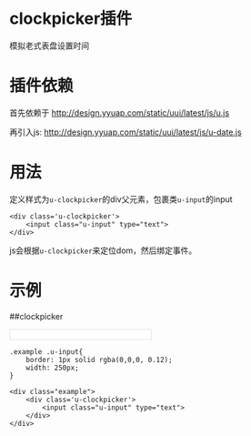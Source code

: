 # clockpicker插件

模拟老式表盘设置时间

# 插件依赖

首先依赖于 http://design.yyuap.com/static/uui/latest/js/u.js


再引入js: http://design.yyuap.com/static/uui/latest/js/u-date.js

# 用法

定义样式为`u-clockpicker`的div父元素，包裹类`u-input`的input

```
<div class='u-clockpicker'>
    <input class="u-input" type="text">
</div>

```

js会根据`u-clockpicker`来定位dom，然后绑定事件。


# 示例


##clockpicker
<div class="example-content ex-hide"><style>.example .u-input{
	border: 1px solid rgba(0,0,0, 0.12);
	width: 250px;
}
</style></div>
<div class="example-content"><div class="example">
	<div class='u-clockpicker'>
	    <input class="u-input" type="text">
	</div>
</div></div>
<div class="examples-code"><pre><code>.example .u-input{
	border: 1px solid rgba(0,0,0, 0.12);
	width: 250px;
}</code></pre>
</div>
<div class="examples-code"><pre><code>&lt;div class="example">
	&lt;div class='u-clockpicker'>
	    &lt;input class="u-input" type="text">
	&lt;/div>
&lt;/div></code></pre>
</div>






